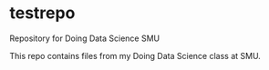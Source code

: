 # testrepo
Repository for Doing Data Science SMU

This repo contains files from my Doing Data Science class at SMU.
